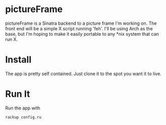 # pictureFrame

pictureFrame is a Sinatra backend to a picture frame I'm working on. The front end will be a simple X script running 'feh'. I'll be using Arch as the base, but I'm hoping to make it easily portable to any *nix system that can run X.

# Install

The app is pretty self contained. Just clone it to the spot you want it to live.

# Run It

Run the app with

    rackup config.ru